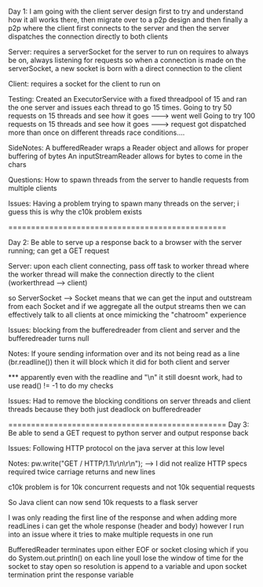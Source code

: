 Day 1: I am going with the client server design first to try and understand how it all works there, then migrate
over to a p2p design and then finally a p2p where the client first connects to the server and then the server dispatches
the connection directly to both clients

Server:
requires a serverSocket for the server to run on
requires to always be on, always listening for requests
so when a connection is made on the serverSocket,
a new socket is born with a direct connection to the client

Client:
requires a socket for the client to run on


Testing:
Created an ExecutorService with a fixed threadpool of 15 and ran the one server
and issues each thread to go 15 times.
Going to try 50 requests on 15 threads and see how it goes ---> went well
Going to try 100 requests on 15 threads and see how it goes ---> request got dispatched more than once on different threads
race conditions....


SideNotes:
A bufferedReader wraps a Reader object and allows for proper buffering of bytes
An inputStreamReader allows for bytes to come in the chars

Questions:
How to spawn threads from the server to handle requests from multiple clients

Issues:
Having a problem trying to spawn many threads on the server; i guess this is why the c10k problem exists


================================================

Day 2: Be able to serve up a response back to a browser with the server running; can get a GET request

Server: upon each client connecting, pass off task to worker thread
where the worker thread will make the connection directly to the client (workerthread --> client)


so ServerSocket --> Socket means that we can get the input and outstream from each Socket and if we aggregate
all the output streams then we can effectively talk to all clients at once mimicking the "chatroom" experience

Issues: blocking from the bufferedreader from client and server and the bufferedreader turns null

Notes: If youre sending information over and its not being read as a line (br.readline()) then it will block which it did
for both client and server

*** apparently even with the readline and "\n" it still doesnt work, had to use
read() != -1 to do my checks

Issues: Had to remove the blocking conditions on server threads and client threads because they both just deadlock on bufferedreader


================================================
Day 3: Be able to send a GET request to python server and output response back

Issues: Following HTTP protocol on the java server at this low level

Notes: pw.write("GET / HTTP/1.1\r\n\r\n"); --> I did not realize HTTP specs required twice carriage returns and new lines

c10k problem is for 10k concurrent requests and not 10k sequential requests

So Java client can now send 10k requests to a flask server

I was only reading the first line of the response and when adding more readLines i can get the whole response (header and body)
however I run into an issue where it tries to make multiple requests in one run

BufferedReader terminates upon either EOF or socket closing which if you do System.out.println() on each line
youll lose the window of time for the socket to stay open
so resolution is append to a variable
and upon socket termination print the response variable
